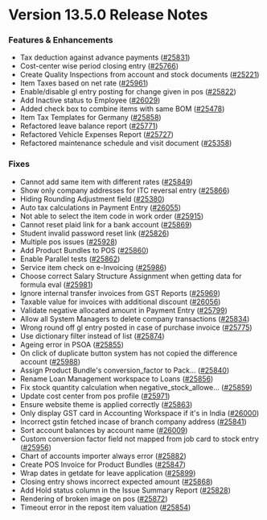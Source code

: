 # Version 13.5.0 Release Notes

### Features & Enhancements

- Tax deduction against advance payments ([#25831](https://github.com/finergyrs/capkpi/pull/25831))
- Cost-center wise period closing entry ([#25766](https://github.com/finergyrs/capkpi/pull/25766))
- Create Quality Inspections from account and stock documents ([#25221](https://github.com/finergyrs/capkpi/pull/25221))
- Item Taxes based on net rate ([#25961](https://github.com/finergyrs/capkpi/pull/25961))
- Enable/disable gl entry posting for change given in pos ([#25822](https://github.com/finergyrs/capkpi/pull/25822))
- Add Inactive status to Employee ([#26029](https://github.com/finergyrs/capkpi/pull/26029))
- Added check box to combine items with same BOM ([#25478](https://github.com/finergyrs/capkpi/pull/25478))
- Item Tax Templates for Germany ([#25858](https://github.com/finergyrs/capkpi/pull/25858))
- Refactored leave balance report ([#25771](https://github.com/finergyrs/capkpi/pull/25771))
- Refactored Vehicle Expenses Report ([#25727](https://github.com/finergyrs/capkpi/pull/25727))
- Refactored maintenance schedule and visit document ([#25358](https://github.com/finergyrs/capkpi/pull/25358))

### Fixes

- Cannot add same item with different rates ([#25849](https://github.com/finergyrs/capkpi/pull/25849))
- Show only company addresses for ITC reversal entry ([#25866](https://github.com/finergyrs/capkpi/pull/25866))
- Hiding Rounding Adjustment field ([#25380](https://github.com/finergyrs/capkpi/pull/25380))
- Auto tax calculations in Payment Entry ([#26055](https://github.com/finergyrs/capkpi/pull/26055))
- Not able to select the item code in work order ([#25915](https://github.com/finergyrs/capkpi/pull/25915))
- Cannot reset plaid link for a bank account ([#25869](https://github.com/finergyrs/capkpi/pull/25869))
- Student invalid password reset link ([#25826](https://github.com/finergyrs/capkpi/pull/25826))
- Multiple pos issues ([#25928](https://github.com/finergyrs/capkpi/pull/25928))
- Add Product Bundles to POS ([#25860](https://github.com/finergyrs/capkpi/pull/25860))
- Enable Parallel tests ([#25862](https://github.com/finergyrs/capkpi/pull/25862))
- Service item check on e-Invoicing ([#25986](https://github.com/finergyrs/capkpi/pull/25986))
- Choose correct Salary Structure Assignment when getting data for formula eval ([#25981](https://github.com/finergyrs/capkpi/pull/25981))
- Ignore internal transfer invoices from GST Reports ([#25969](https://github.com/finergyrs/capkpi/pull/25969))
- Taxable value for invoices with additional discount ([#26056](https://github.com/finergyrs/capkpi/pull/26056))
- Validate negative allocated amount in Payment Entry ([#25799](https://github.com/finergyrs/capkpi/pull/25799))
- Allow all System Managers to delete company transactions ([#25834](https://github.com/finergyrs/capkpi/pull/25834))
- Wrong round off gl entry posted in case of purchase invoice ([#25775](https://github.com/finergyrs/capkpi/pull/25775))
- Use dictionary filter instead of list ([#25874](https://github.com/finergyrs/capkpi/pull/25874))
- Ageing error in PSOA ([#25855](https://github.com/finergyrs/capkpi/pull/25855))
- On click of duplicate button system has not copied the difference account ([#25988](https://github.com/finergyrs/capkpi/pull/25988))
- Assign Product Bundle's conversion_factor to Pack… ([#25840](https://github.com/finergyrs/capkpi/pull/25840))
- Rename Loan Management workspace to Loans ([#25856](https://github.com/finergyrs/capkpi/pull/25856))
- Fix stock quantity calculation when negative_stock_allowe… ([#25859](https://github.com/finergyrs/capkpi/pull/25859))
- Update cost center from pos profile ([#25971](https://github.com/finergyrs/capkpi/pull/25971))
- Ensure website theme is applied correctly ([#25863](https://github.com/finergyrs/capkpi/pull/25863))
- Only display GST card in Accounting Workspace if it's in India ([#26000](https://github.com/finergyrs/capkpi/pull/26000))
- Incorrect gstin fetched incase of branch company address ([#25841](https://github.com/finergyrs/capkpi/pull/25841))
- Sort account balances by account name ([#26009](https://github.com/finergyrs/capkpi/pull/26009))
- Custom conversion factor field not mapped from job card to stock entry ([#25956](https://github.com/finergyrs/capkpi/pull/25956))
- Chart of accounts importer always error ([#25882](https://github.com/finergyrs/capkpi/pull/25882))
- Create POS Invoice for Product Bundles ([#25847](https://github.com/finergyrs/capkpi/pull/25847))
- Wrap dates in getdate for leave application ([#25899](https://github.com/finergyrs/capkpi/pull/25899))
- Closing entry shows incorrect expected amount ([#25868](https://github.com/finergyrs/capkpi/pull/25868))
- Add Hold status column in the Issue Summary Report ([#25828](https://github.com/finergyrs/capkpi/pull/25828))
- Rendering of broken image on pos ([#25872](https://github.com/finergyrs/capkpi/pull/25872))
- Timeout error in the repost item valuation ([#25854](https://github.com/finergyrs/capkpi/pull/25854))
